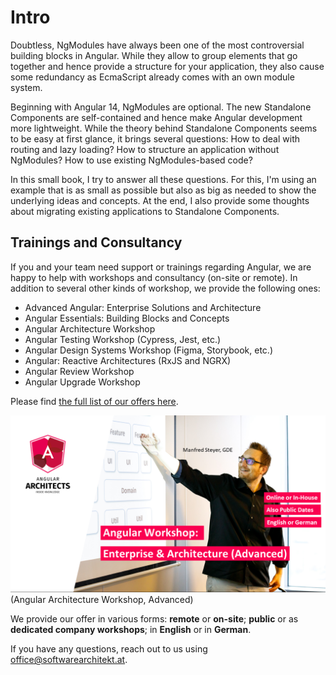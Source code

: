 # Intro

Doubtless, NgModules have always been one of the most controversial building blocks in Angular. While they allow to group elements that go together and hence provide a structure for your application, they also cause some redundancy as EcmaScript already comes with an own module system.

Beginning with Angular 14, NgModules are optional. The new Standalone Components are self-contained and hence make Angular development more lightweight. While the theory behind Standalone Components seems to be easy at first glance, it brings several questions: How to deal with routing and lazy loading? How to structure an application without NgModules? How to use existing NgModules-based code? 

In this small book, I try to answer all these questions. For this, I'm using an example that is as small as possible but also as big as needed to show the underlying ideas and concepts. At the end, I also provide some thoughts about migrating existing applications to Standalone Components.

## Trainings and Consultancy

If you and your team need support or trainings regarding Angular, we are happy to help with workshops and consultancy (on-site or remote). In addition to several other kinds of workshop, we provide the following ones:

- Advanced Angular: Enterprise Solutions and Architecture
- Angular Essentials: Building Blocks and Concepts
- Angular Architecture Workshop
- Angular Testing Workshop (Cypress, Jest, etc.)
- Angular Design Systems Workshop (Figma, Storybook, etc.)
- Angular: Reactive Architectures (RxJS and NGRX)
- Angular Review Workshop
- Angular Upgrade Workshop

Please find [the full list of our offers here](https://www.angulararchitects.io/en/angular-workshops/).

![Advanced Angular Workshop](./images/ad.png)
(Angular Architecture Workshop, Advanced)

We provide our offer in various forms: **remote** or **on-site**; **public** or as **dedicated company workshops**; in **English** or in **German**.

If you have any questions, reach out to us using office@softwarearchitekt.at. 